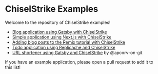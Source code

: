 # ChiselStrike Examples

Welcome to the repository of ChiselStrike examples!

* [Blog application using Gatsby with ChiselStrike](./gatsby)
* [Simple application using Next.js with ChiselStrike](./nextjs)
* [Adding blog posts to the Remix tutorial with ChiselStrike](./remix)
* [Todo application using Replicache and ChiselStrike](https://github.com/penberg/replicache-todo)
* [URL shortener using Gatsby and ChiselStrike](https://github.com/apoorv-on-git/chisel-shortner) by @apoorv-on-git

If you have an example application, please open a pull request to add it to this list!
